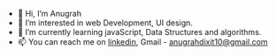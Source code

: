 - 👋 Hi, I’m Anugrah
- 👀 I’m interested in web Development, UI design.
- 🌱 I’m currently learning javaScript, Data Structures and algorithms.
- 📫 You can reach me on <a href="https://www.linkedin.com/in/anugrah-dixit-a95a62197/">linkedin</a>, Gmail - anugrahdixit10@gmail.com

<!---
anugrah3199/anugrah3199 is a ✨ special ✨ repository because its `README.md` (this file) appears on your GitHub profile.
You can click the Preview link to take a look at your changes.
--->
